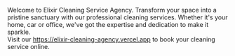 Welcome to Elixir Cleaning Service Agency. Transform your space into a pristine sanctuary with our professional cleaning services. Whether it's your home, car or office, we've got the expertise and dedication to make it sparkle. <br> Visit our https://elixir-cleaning-agency.vercel.app to book your cleaning service online. 
